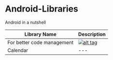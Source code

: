 # Android-Libraries
Android in a nutshell

| Library Name | Description |
| --- | --- |
| For better code management | [![alt tag](http://jakewharton.github.io/butterknife/static/logo.png)](http://jakewharton.github.io/butterknife/) |
| Calendar | --- |

